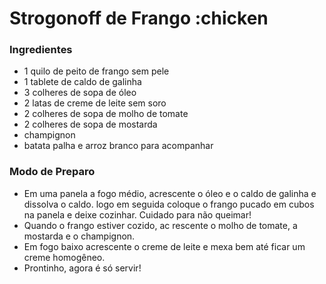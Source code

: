 # Strogonoff de Frango :chicken

### Ingredientes

 - 1 quilo de peito de frango sem pele
 - 1 tablete de caldo de galinha
 - 3 colheres de sopa de óleo
 - 2 latas de creme de leite sem soro
 - 2 colheres de sopa de molho de tomate
 - 2 colheres de sopa de mostarda
 - champignon
 - batata palha e arroz branco para acompanhar
 
 ### Modo de Preparo
 
 - Em uma panela a fogo médio, acrescente o óleo e o caldo de galinha e dissolva o caldo. logo em seguida coloque o frango pucado em cubos na panela e deixe cozinhar. Cuidado para não queimar!
 - Quando o frango estiver cozido, ac rescente o molho de tomate, a mostarda e o champignon.
 - Em fogo baixo acrescente o creme de leite e mexa bem até ficar um creme homogêneo.
 - Prontinho, agora é só servir!
